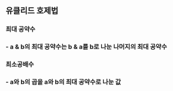 ## 유클리드 호제법
### 최대 공약수
### - a & b의 최대 공약수는 b & a를 b로 나눈 나머지의 최대 공약수

### 최소공배수
### - a와 b의 곱을 a와 b의 최대 공약수로 나눈 값